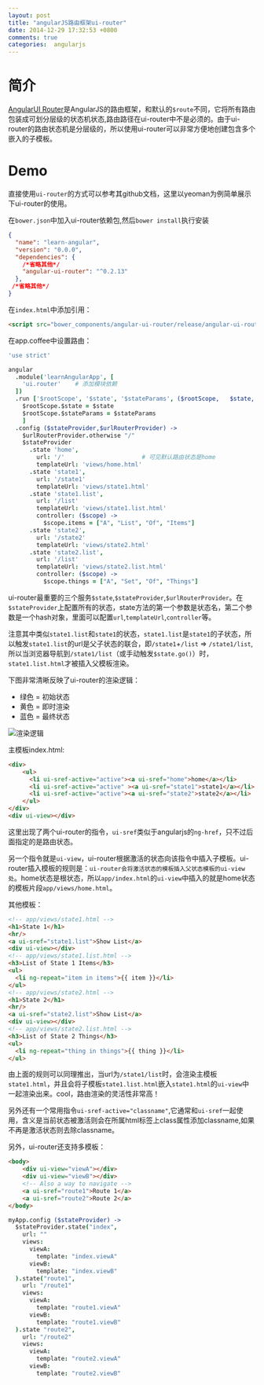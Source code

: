 ```yaml
---
layout: post
title: "angularJS路由框架ui-router"
date: 2014-12-29 17:32:53 +0800
comments: true
categories:  angularjs
---
```


# 简介
[AngularUI Router](https://github.com/angular-ui/ui-router)是AngularJS的路由框架，和默认的`$route`不同，它将所有路由包装成可划分层级的状态机状态,路由路径在ui-router中不是必须的。由于ui-router的路由状态机是分层级的，所以使用ui-router可以非常方便地创建包含多个嵌入的子模板。

<!-- more -->

# Demo
直接使用`ui-router`的方式可以参考其github文档，这里以yeoman为例简单展示下ui-router的使用。

在`bower.json`中加入ui-router依赖包,然后`bower install`执行安装

```json bower.json
{
  "name": "learn-angular",
  "version": "0.0.0",
  "dependencies": {
    /*省略其他*/ 
    "angular-ui-router": "^0.2.13"
  },
 /*省略其他*/ 
}
```

在`index.html`中添加引用：

```html app/index.html
<script src="bower_components/angular-ui-router/release/angular-ui-router.js"></script>
```
在app.coffee中设置路由：

```coffeescript  app/scripts/app.coffee
'use strict'

angular
  .module('learnAngularApp', [
    'ui.router'    # 添加模块依赖
  ])
  .run ['$rootScope', '$state', '$stateParams', ($rootScope,   $state,   $stateParams) ->
    $rootScope.$state = $state
    $rootScope.$stateParams = $stateParams
    ]
  .config ($stateProvider,$urlRouterProvider) ->
    $urlRouterProvider.otherwise "/"
    $stateProvider
      .state 'home',
        url: '/'                      # 可见默认路由状态是home
        templateUrl: 'views/home.html'
      .state 'state1',
        url: '/state1'
        templateUrl: 'views/state1.html'
      .state 'state1.list',
        url: '/list'
        templateUrl: 'views/state1.list.html'
        controller: ($scope) ->
          $scope.items = ["A", "List", "Of", "Items"]
      .state 'state2',
        url: '/state2'
        templateUrl: 'views/state2.html'
      .state 'state2.list',
        url: '/list'
        templateUrl: 'views/state2.list.html'
        controller: ($scope) ->
          $scope.things = ["A", "Set", "Of", "Things"]
```

ui-router最重要的三个服务`$state`,`$stateProvider`,`$urlRouterProvider`。在`$stateProvider`上配置所有的状态，state方法的第一个参数是状态名，第二个参数是一个hash对象，里面可以配置`url`,`templateUrl`,`controller`等。

注意其中类似`state1.list`和`state1`的状态，`state1.list`是`state1`的子状态，所以触发`state1.list`的url是父子状态的联合，即`/state1`+`/list` => `/state1/list`,所以当浏览器导航到`/state1/list`（或手动触发`$state.go()`）时，`state1.list.html`才被插入父模板渲染。

下图非常清晰反映了ui-router的渲染逻辑：

* 绿色 = 初始状态
* 黄色 = 即时渲染
* 蓝色 = 最终状态

![渲染逻辑](https://camo.githubusercontent.com/15b1f1780e3a88cc1d6e0055dda298279d66fad7/68747470733a2f2f7261772e6769746875622e636f6d2f77696b692f616e67756c61722d75692f75692d726f757465722f5374617465476f4578616d706c65732e706e67)

主模板index.html:

```html app/index.html
<div>
    <ul>
      <li ui-sref-active="active"><a ui-sref="home">home</a></li>
      <li ui-sref-active="active" ><a ui-sref="state1">state1</a></li>
      <li ui-sref-active="active"><a ui-sref="state2">state2</a></li>
    </ul>
</div>
<div ui-view></div>
```

这里出现了两个ui-router的指令，`ui-sref`类似于angularjs的`ng-href`，只不过后面指定的是路由状态。

另一个指令就是`ui-view`，ui-router根据激活的状态向该指令中插入子模板。ui-router插入模板的规则是：`ui-router会将激活状态的模板插入父状态模板的ui-view处`。home状态是根状态，所以`app/index.html`的`ui-view`中插入的就是home状态的模板片段`app/views/home.html`。

其他模板：

```html
<!-- app/views/state1.html -->
<h1>State 1</h1>
<hr/>
<a ui-sref="state1.list">Show List</a>
<div ui-view></div>
<!-- app/views/state1.list.html -->
<h3>List of State 1 Items</h3>
<ul>
  <li ng-repeat="item in items">{{ item }}</li>
</ul>
<!-- app/views/state2.html -->
<h1>State 2</h1>
<hr/>
<a ui-sref="state2.list">Show List</a>
<div ui-view></div>
<!-- app/views/state2.list.html -->
<h3>List of State 2 Things</h3>
<ul>
  <li ng-repeat="thing in things">{{ thing }}</li>
</ul>
```

由上面的规则可以同理推出，当url为`/state1/list`时，会渲染主模板`state1.html`，并且会将子模板`state1.list.html`嵌入`state1.html`的`ui-view`中一起渲染出来。cool，路由渲染的灵活性非常高！

另外还有一个常用指令`ui-sref-active="classname"`,它通常和`ui-sref`一起使用，含义是当前状态被激活则会在所属html标签上class属性添加classname,如果不再是激活状态则去除classname。

另外，ui-router还支持多模板：

```html app/views/index.html
<body>
    <div ui-view="viewA"></div>
    <div ui-view="viewB"></div>
    <!-- Also a way to navigate -->
    <a ui-sref="route1">Route 1</a>
    <a ui-sref="route2">Route 2</a>
</body>
```

```coffeescript app/scripts/app.coffee
myApp.config ($stateProvider) ->
  $stateProvider.state("index",
    url: ""
    views:
      viewA:
        template: "index.viewA"
      viewB:
        template: "index.viewB"
  ).state("route1",
    url: "/route1"
    views:
      viewA:
        template: "route1.viewA"
      viewB:
        template: "route1.viewB"
  ).state "route2",
    url: "/route2"
    views:
      viewA:
        template: "route2.viewA"
      viewB:
        template: "route2.viewB"
```
